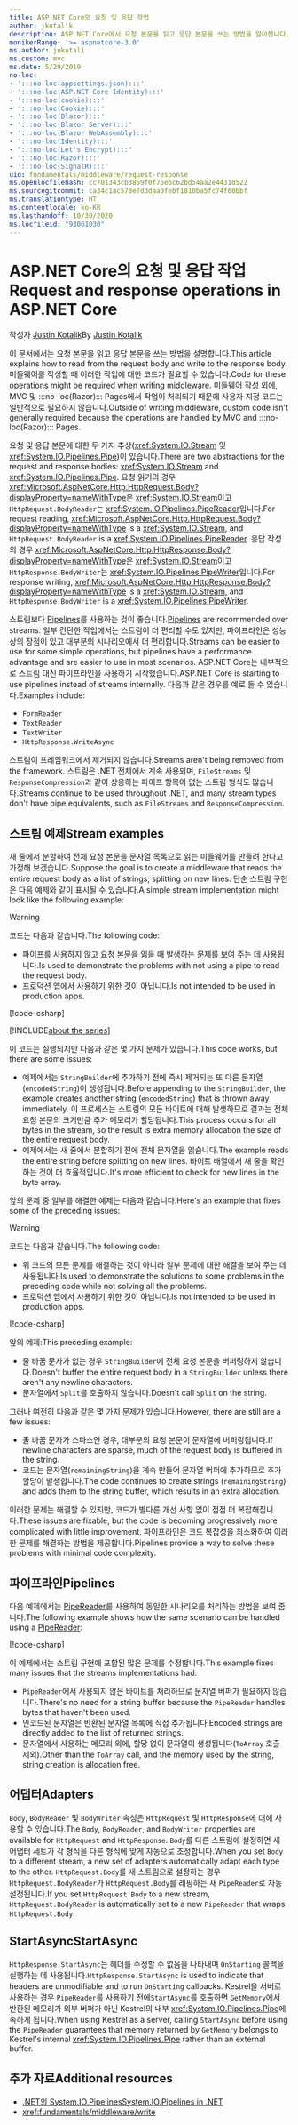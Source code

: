 ```yaml
---
title: ASP.NET Core의 요청 및 응답 작업
author: jkotalik
description: ASP.NET Core에서 요청 본문을 읽고 응답 본문을 쓰는 방법을 알아봅니다.
monikerRange: '>= aspnetcore-3.0'
ms.author: jukotali
ms.custom: mvc
ms.date: 5/29/2019
no-loc:
- ':::no-loc(appsettings.json):::'
- ':::no-loc(ASP.NET Core Identity):::'
- ':::no-loc(cookie):::'
- ':::no-loc(Cookie):::'
- ':::no-loc(Blazor):::'
- ':::no-loc(Blazor Server):::'
- ':::no-loc(Blazor WebAssembly):::'
- ':::no-loc(Identity):::'
- ":::no-loc(Let's Encrypt):::"
- ':::no-loc(Razor):::'
- ':::no-loc(SignalR):::'
uid: fundamentals/middleware/request-response
ms.openlocfilehash: cc701343cb3859f0f76ebc62bd54aa2e4431d522
ms.sourcegitcommit: ca34c1ac578e7d3daa0febf1810ba5fc74f60bbf
ms.translationtype: HT
ms.contentlocale: ko-KR
ms.lasthandoff: 10/30/2020
ms.locfileid: "93061030"
---
```

# <a name="request-and-response-operations-in-aspnet-core"></a><span data-ttu-id="1a4c6-103">ASP.NET Core의 요청 및 응답 작업</span><span class="sxs-lookup"><span data-stu-id="1a4c6-103">Request and response operations in ASP.NET Core</span></span>

<span data-ttu-id="1a4c6-104">작성자 [Justin Kotalik](https://github.com/jkotalik)</span><span class="sxs-lookup"><span data-stu-id="1a4c6-104">By [Justin Kotalik](https://github.com/jkotalik)</span></span>

<span data-ttu-id="1a4c6-105">이 문서에서는 요청 본문을 읽고 응답 본문을 쓰는 방법을 설명합니다.</span><span class="sxs-lookup"><span data-stu-id="1a4c6-105">This article explains how to read from the request body and write to the response body.</span></span> <span data-ttu-id="1a4c6-106">미들웨어를 작성할 때 이러한 작업에 대한 코드가 필요할 수 있습니다.</span><span class="sxs-lookup"><span data-stu-id="1a4c6-106">Code for these operations might be required when writing middleware.</span></span> <span data-ttu-id="1a4c6-107">미들웨어 작성 외에, MVC 및 :::no-loc(Razor)::: Pages에서 작업이 처리되기 때문에 사용자 지정 코드는 일반적으로 필요하지 않습니다.</span><span class="sxs-lookup"><span data-stu-id="1a4c6-107">Outside of writing middleware, custom code isn't generally required because the operations are handled by MVC and :::no-loc(Razor)::: Pages.</span></span>

<span data-ttu-id="1a4c6-108">요청 및 응답 본문에 대한 두 가지 추상(<xref:System.IO.Stream> 및 <xref:System.IO.Pipelines.Pipe>)이 있습니다.</span><span class="sxs-lookup"><span data-stu-id="1a4c6-108">There are two abstractions for the request and response bodies: <xref:System.IO.Stream> and <xref:System.IO.Pipelines.Pipe>.</span></span> <span data-ttu-id="1a4c6-109">요청 읽기의 경우 <xref:Microsoft.AspNetCore.Http.HttpRequest.Body?displayProperty=nameWithType>은 <xref:System.IO.Stream>이고 `HttpRequest.BodyReader`는 <xref:System.IO.Pipelines.PipeReader>입니다.</span><span class="sxs-lookup"><span data-stu-id="1a4c6-109">For request reading, <xref:Microsoft.AspNetCore.Http.HttpRequest.Body?displayProperty=nameWithType> is a <xref:System.IO.Stream>, and `HttpRequest.BodyReader` is a <xref:System.IO.Pipelines.PipeReader>.</span></span> <span data-ttu-id="1a4c6-110">응답 작성의 경우 <xref:Microsoft.AspNetCore.Http.HttpResponse.Body?displayProperty=nameWithType>은 <xref:System.IO.Stream>이고 `HttpResponse.BodyWriter`는 <xref:System.IO.Pipelines.PipeWriter>입니다.</span><span class="sxs-lookup"><span data-stu-id="1a4c6-110">For response writing, <xref:Microsoft.AspNetCore.Http.HttpResponse.Body?displayProperty=nameWithType> is a <xref:System.IO.Stream>, and `HttpResponse.BodyWriter` is a <xref:System.IO.Pipelines.PipeWriter>.</span></span>

<span data-ttu-id="1a4c6-111">스트림보다 [Pipelines](/dotnet/standard/io/pipelines)를 사용하는 것이 좋습니다.</span><span class="sxs-lookup"><span data-stu-id="1a4c6-111">[Pipelines](/dotnet/standard/io/pipelines) are recommended over streams.</span></span> <span data-ttu-id="1a4c6-112">일부 간단한 작업에서는 스트림이 더 편리할 수도 있지만, 파이프라인은 성능상의 장점이 있고 대부분의 시나리오에서 더 편리합니다.</span><span class="sxs-lookup"><span data-stu-id="1a4c6-112">Streams can be easier to use for some simple operations, but pipelines have a performance advantage and are easier to use in most scenarios.</span></span> <span data-ttu-id="1a4c6-113">ASP.NET Core는 내부적으로 스트림 대신 파이프라인을 사용하기 시작했습니다.</span><span class="sxs-lookup"><span data-stu-id="1a4c6-113">ASP.NET Core is starting to use pipelines instead of streams internally.</span></span> <span data-ttu-id="1a4c6-114">다음과 같은 경우를 예로 들 수 있습니다.</span><span class="sxs-lookup"><span data-stu-id="1a4c6-114">Examples include:</span></span>

* `FormReader`
* `TextReader`
* `TextWriter`
* `HttpResponse.WriteAsync`

<span data-ttu-id="1a4c6-115">스트림이 프레임워크에서 제거되지 않습니다.</span><span class="sxs-lookup"><span data-stu-id="1a4c6-115">Streams aren't being removed from the framework.</span></span> <span data-ttu-id="1a4c6-116">스트림은 .NET 전체에서 계속 사용되며, `FileStreams` 및 `ResponseCompression`과 같이 상응하는 파이프 항목이 없는 스트림 형식도 많습니다.</span><span class="sxs-lookup"><span data-stu-id="1a4c6-116">Streams continue to be used throughout .NET, and many stream types don't have pipe equivalents, such as `FileStreams` and `ResponseCompression`.</span></span>

## <a name="stream-examples"></a><span data-ttu-id="1a4c6-117">스트림 예제</span><span class="sxs-lookup"><span data-stu-id="1a4c6-117">Stream examples</span></span>

<span data-ttu-id="1a4c6-118">새 줄에서 분할하여 전체 요청 본문을 문자열 목록으로 읽는 미들웨어를 만들려 한다고 가정해 보겠습니다.</span><span class="sxs-lookup"><span data-stu-id="1a4c6-118">Suppose the goal is to create a middleware that reads the entire request body as a list of strings, splitting on new lines.</span></span> <span data-ttu-id="1a4c6-119">단순 스트림 구현은 다음 예제와 같이 표시될 수 있습니다.</span><span class="sxs-lookup"><span data-stu-id="1a4c6-119">A simple stream implementation might look like the following example:</span></span>

> [!WARNING]
> <span data-ttu-id="1a4c6-120">코드는 다음과 같습니다.</span><span class="sxs-lookup"><span data-stu-id="1a4c6-120">The following code:</span></span>
> * <span data-ttu-id="1a4c6-121">파이프를 사용하지 않고 요청 본문을 읽을 때 발생하는 문제를 보여 주는 데 사용됩니다.</span><span class="sxs-lookup"><span data-stu-id="1a4c6-121">Is used to demonstrate the problems with not using a pipe to read the request body.</span></span>
> * <span data-ttu-id="1a4c6-122">프로덕션 앱에서 사용하기 위한 것이 아닙니다.</span><span class="sxs-lookup"><span data-stu-id="1a4c6-122">Is not intended to be used in production apps.</span></span>

[!code-csharp[](request-response/samples/3.x/RequestResponseSample/Startup.cs?name=GetListOfStringsFromStream)]

[!INCLUDE[about the series](~/includes/code-comments-loc.md)]

<span data-ttu-id="1a4c6-123">이 코드는 실행되지만 다음과 같은 몇 가지 문제가 있습니다.</span><span class="sxs-lookup"><span data-stu-id="1a4c6-123">This code works, but there are some issues:</span></span>

* <span data-ttu-id="1a4c6-124">예제에서는 `StringBuilder`에 추가하기 전에 즉시 제거되는 또 다른 문자열(`encodedString`)이 생성됩니다.</span><span class="sxs-lookup"><span data-stu-id="1a4c6-124">Before appending to the `StringBuilder`, the example creates another string (`encodedString`) that is thrown away immediately.</span></span> <span data-ttu-id="1a4c6-125">이 프로세스는 스트림의 모든 바이트에 대해 발생하므로 결과는 전체 요청 본문의 크기만큼 추가 메모리가 할당됩니다.</span><span class="sxs-lookup"><span data-stu-id="1a4c6-125">This process occurs for all bytes in the stream, so the result is extra memory allocation the size of the entire request body.</span></span>
* <span data-ttu-id="1a4c6-126">예제에서는 새 줄에서 분할하기 전에 전체 문자열을 읽습니다.</span><span class="sxs-lookup"><span data-stu-id="1a4c6-126">The example reads the entire string before splitting on new lines.</span></span> <span data-ttu-id="1a4c6-127">바이트 배열에서 새 줄을 확인하는 것이 더 효율적입니다.</span><span class="sxs-lookup"><span data-stu-id="1a4c6-127">It's more efficient to check for new lines in the byte array.</span></span>

<span data-ttu-id="1a4c6-128">앞의 문제 중 일부를 해결한 예제는 다음과 같습니다.</span><span class="sxs-lookup"><span data-stu-id="1a4c6-128">Here's an example that fixes some of the preceding issues:</span></span>

> [!WARNING]
> <span data-ttu-id="1a4c6-129">코드는 다음과 같습니다.</span><span class="sxs-lookup"><span data-stu-id="1a4c6-129">The following code:</span></span>
> * <span data-ttu-id="1a4c6-130">위 코드의 모든 문제를 해결하는 것이 아니라 일부 문제에 대한 해결을 보여 주는 데 사용됩니다.</span><span class="sxs-lookup"><span data-stu-id="1a4c6-130">Is used to demonstrate the solutions to some problems in the preceding code while not solving all the problems.</span></span>
> * <span data-ttu-id="1a4c6-131">프로덕션 앱에서 사용하기 위한 것이 아닙니다.</span><span class="sxs-lookup"><span data-stu-id="1a4c6-131">Is not intended to be used in production apps.</span></span>

[!code-csharp[](request-response/samples/3.x/RequestResponseSample/Startup.cs?name=GetListOfStringsFromStreamMoreEfficient)]

<span data-ttu-id="1a4c6-132">앞의 예제:</span><span class="sxs-lookup"><span data-stu-id="1a4c6-132">This preceding example:</span></span>

* <span data-ttu-id="1a4c6-133">줄 바꿈 문자가 없는 경우 `StringBuilder`에 전체 요청 본문을 버퍼링하지 않습니다.</span><span class="sxs-lookup"><span data-stu-id="1a4c6-133">Doesn't buffer the entire request body in a `StringBuilder` unless there aren't any newline characters.</span></span>
* <span data-ttu-id="1a4c6-134">문자열에서 `Split`를 호출하지 않습니다.</span><span class="sxs-lookup"><span data-stu-id="1a4c6-134">Doesn't call `Split` on the string.</span></span>

<span data-ttu-id="1a4c6-135">그러나 여전히 다음과 같은 몇 가지 문제가 있습니다.</span><span class="sxs-lookup"><span data-stu-id="1a4c6-135">However, there are still are a few issues:</span></span>

* <span data-ttu-id="1a4c6-136">줄 바꿈 문자가 스파스인 경우, 대부분의 요청 본문이 문자열에 버퍼링됩니다.</span><span class="sxs-lookup"><span data-stu-id="1a4c6-136">If newline characters are sparse, much of the request body is buffered in the string.</span></span>
* <span data-ttu-id="1a4c6-137">코드는 문자열(`remainingString`)을 계속 만들어 문자열 버퍼에 추가하므로 추가 할당이 발생합니다.</span><span class="sxs-lookup"><span data-stu-id="1a4c6-137">The code continues to create strings (`remainingString`) and adds them to the string buffer, which results in an extra allocation.</span></span>

<span data-ttu-id="1a4c6-138">이러한 문제는 해결할 수 있지만, 코드가 별다른 개선 사항 없이 점점 더 복잡해집니다.</span><span class="sxs-lookup"><span data-stu-id="1a4c6-138">These issues are fixable, but the code is becoming progressively more complicated with little improvement.</span></span> <span data-ttu-id="1a4c6-139">파이프라인은 코드 복잡성을 최소화하여 이러한 문제를 해결하는 방법을 제공합니다.</span><span class="sxs-lookup"><span data-stu-id="1a4c6-139">Pipelines provide a way to solve these problems with minimal code complexity.</span></span>

## <a name="pipelines"></a><span data-ttu-id="1a4c6-140">파이프라인</span><span class="sxs-lookup"><span data-stu-id="1a4c6-140">Pipelines</span></span>

<span data-ttu-id="1a4c6-141">다음 예제에서는 [PipeReader](/dotnet/standard/io/pipelines#pipe)를 사용하여 동일한 시나리오를 처리하는 방법을 보여 줍니다.</span><span class="sxs-lookup"><span data-stu-id="1a4c6-141">The following example shows how the same scenario can be handled using a [PipeReader](/dotnet/standard/io/pipelines#pipe):</span></span>

[!code-csharp[](request-response/samples/3.x/RequestResponseSample/Startup.cs?name=GetListOfStringFromPipe)]

<span data-ttu-id="1a4c6-142">이 예제에서는 스트림 구현에 포함된 많은 문제를 수정합니다.</span><span class="sxs-lookup"><span data-stu-id="1a4c6-142">This example fixes many issues that the streams implementations had:</span></span>

* <span data-ttu-id="1a4c6-143">`PipeReader`에서 사용되지 않은 바이트를 처리하므로 문자열 버퍼가 필요하지 않습니다.</span><span class="sxs-lookup"><span data-stu-id="1a4c6-143">There's no need for a string buffer because the `PipeReader` handles bytes that haven't been used.</span></span>
* <span data-ttu-id="1a4c6-144">인코드된 문자열은 반환된 문자열 목록에 직접 추가됩니다.</span><span class="sxs-lookup"><span data-stu-id="1a4c6-144">Encoded strings are directly added to the list of returned strings.</span></span>
* <span data-ttu-id="1a4c6-145">문자열에서 사용하는 메모리 외에, 할당 없이 문자열이 생성됩니다(`ToArray` 호출 제외).</span><span class="sxs-lookup"><span data-stu-id="1a4c6-145">Other than the `ToArray` call, and the memory used by the string, string creation is allocation free.</span></span>

## <a name="adapters"></a><span data-ttu-id="1a4c6-146">어댑터</span><span class="sxs-lookup"><span data-stu-id="1a4c6-146">Adapters</span></span>

<span data-ttu-id="1a4c6-147">`Body`, `BodyReader` 및 `BodyWriter` 속성은 `HttpRequest` 및 `HttpResponse`에 대해 사용할 수 있습니다.</span><span class="sxs-lookup"><span data-stu-id="1a4c6-147">The `Body`, `BodyReader`, and `BodyWriter` properties are available for `HttpRequest` and `HttpResponse`.</span></span> <span data-ttu-id="1a4c6-148">`Body`를 다른 스트림에 설정하면 새 어댑터 세트가 각 형식을 다른 형식에 맞게 자동으로 조정합니다.</span><span class="sxs-lookup"><span data-stu-id="1a4c6-148">When you set `Body` to a different stream, a new set of adapters automatically adapt each type to the other.</span></span> <span data-ttu-id="1a4c6-149">`HttpRequest.Body`를 새 스트림으로 설정하는 경우 `HttpRequest.BodyReader`가 `HttpRequest.Body`를 래핑하는 새 `PipeReader`로 자동 설정됩니다.</span><span class="sxs-lookup"><span data-stu-id="1a4c6-149">If you set `HttpRequest.Body` to a new stream, `HttpRequest.BodyReader` is automatically set to a new `PipeReader` that wraps `HttpRequest.Body`.</span></span>

## <a name="startasync"></a><span data-ttu-id="1a4c6-150">StartAsync</span><span class="sxs-lookup"><span data-stu-id="1a4c6-150">StartAsync</span></span>

<span data-ttu-id="1a4c6-151">`HttpResponse.StartAsync`는 헤더를 수정할 수 없음을 나타내며 `OnStarting` 콜백을 실행하는 데 사용됩니다.</span><span class="sxs-lookup"><span data-stu-id="1a4c6-151">`HttpResponse.StartAsync` is used to indicate that headers are unmodifiable and to run `OnStarting` callbacks.</span></span> <span data-ttu-id="1a4c6-152">Kestrel을 서버로 사용하는 경우 `PipeReader`를 사용하기 전에`StartAsync`를 호출하면 `GetMemory`에서 반환된 메모리가 외부 버퍼가 아닌 Kestrel의 내부 <xref:System.IO.Pipelines.Pipe>에 속하게 됩니다.</span><span class="sxs-lookup"><span data-stu-id="1a4c6-152">When using Kestrel as a server, calling `StartAsync` before using the `PipeReader` guarantees that memory returned by `GetMemory` belongs to Kestrel's internal <xref:System.IO.Pipelines.Pipe> rather than an external buffer.</span></span>

## <a name="additional-resources"></a><span data-ttu-id="1a4c6-153">추가 자료</span><span class="sxs-lookup"><span data-stu-id="1a4c6-153">Additional resources</span></span>

* [<span data-ttu-id="1a4c6-154">.NET의 System.IO.Pipelines</span><span class="sxs-lookup"><span data-stu-id="1a4c6-154">System.IO.Pipelines in .NET</span></span>](/dotnet/standard/io/pipelines)
* <xref:fundamentals/middleware/write>

<!-- Test with Postman or other tool. See image in static directory. -->
